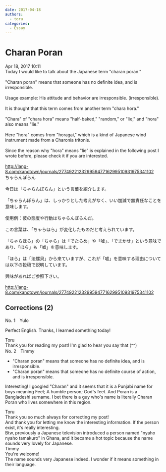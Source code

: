 ```yaml
---
date: 2017-04-18
authors:
  - toru
categories:
  - Essay
---
```


<h1 id="subject_show">Charan Poran</h1>
<div class="date">Apr 18, 2017 10:11</div>
<div id="post"><div id="body_show_ori">
Today I would like to talk about the Japanese term "charan poran."<br/><br/>"Charan poran" means that someone has no definite idea, and is irresponsible.<br/><br/>Usage example: His attitude and behavior are irresponsible. (irresponsible).<br/><br/>It is thought that this term comes from another term "chara hora."<br/><br/>"Chara" of "chara hora" means "half-baked," "random," or "lie," and "hora" also means "lie."<br/><br/>Here "hora" comes from "horagai," which is a kind of Japanese wind instrument made from a Charonia tritonis.<br/><br/>Since the reason why "hora" means "lie" is explained in the following post I wrote before, please check it if you are interested.<br/><br/><a href="http://lang-8.com/kanotown/journals/27749221232995947716299510931975341102" target="_blank">http://lang-8.com/kanotown/journals/27749221232995947716299510931975341102</a>
</div></div>

<!-- more -->

<div id="post_ja"><div id="body_show_mo">
ちゃらんぽらん<br/><br/>今日は「ちゃらんぽらん」という言葉を紹介します。<br/><br/>「ちゃらんぽらん」は、しっかりとした考えがなく、いい加減で無責任なことを意味します。<br/><br/>使用例：彼の態度や行動はちゃらんぽらんだ。<br/><br/>この言葉は、「ちゃらほら」が変化したものだと考えられています。<br/><br/>「ちゃらほら」の「ちゃら」は「でたらめ」や「嘘」、「でまかせ」という意味であり、「ほら」も「嘘」を意味します。<br/><br/>「ほら」は「法螺貝」から来ていますが、これが「嘘」を意味する理由については以下の投稿で説明しています。<br/><br/>興味があればご参照下さい。<br/><br/><a href="http://lang-8.com/kanotown/journals/27749221232995947716299510931975341102" target="_blank">http://lang-8.com/kanotown/journals/27749221232995947716299510931975341102</a>
</div></div>

## Corrections (2)
<div id="block"><div class="first_name"> No. 1　<span class="just_name">Yulo</span></div><div id="block2">
<p class="comment_small">
 Perfect English. Thanks, I learned something today!
</p>

</div><div class="name"><span class="just_name">Toru</span><br>
Thank you for reading my post! I'm glad to hear you say that (^^)
</div>
</div>
<div id="block"><div class="first_name"> No. 2　<span class="just_name">Timmy</span></div><div id="block2">
<ul class="correction_field">
<li class="incorrect">"Charan poran" means that someone has no definite idea, and is irresponsible.</li>
<li class="corrected correct">
"Charan poran" means that someone has no definite <span class="f_blue">course of action</span>, and is irresponsible.
</li>
</ul>
<p class="comment_small">
 Interesting! I googled "Charan" and it seems that it is a Punjabi name for boys meaning Feet; A humble person; God's feet. And Poran is a Bangladeshi surname. I bet there is a guy who's name is literally Charan Poran who lives somewhere in this region.
</p>

</div><div class="name"><span class="just_name">Toru</span><br>
Thank you so much always for correcting my post!<br/>And thank you for letting me know the interesting information. If the person exist, it's really interesting.<br/>Btw, previously a Japanese television introduced a person named "nyaho nyaho tamakuro" in Ghana, and it became a hot topic because the name sounds very lovely for Japanese.
</div>
<div class="name"><span class="just_name">Timmy</span><br>
You're welcome!<br/>The name sounds very Japanese indeed. I wonder if it means something in their language.
</div>
</div>
